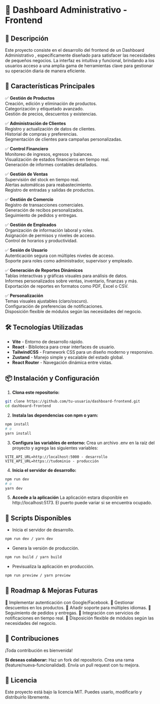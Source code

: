 # 🎨 Dashboard Administrativo - Frontend

## 🚀 Descripción

Este proyecto consiste en el desarrollo del frontend de un Dashboard Administrativo , específicamente diseñado para satisfacer las necesidades de pequeños negocios. La interfaz es intuitiva y funcional, brindando a los usuarios acceso a una amplia gama de herramientas clave para gestionar su operación diaria de manera eficiente.

## 📌 Características Principales

✅ **Gestión de Productos**  
Creación, edición y eliminación de productos.  
Categorización y etiquetado avanzado.  
Gestión de precios, descuentos y existencias.

✅ **Administración de Clientes**  
Registro y actualización de datos de clientes.  
Historial de compras y preferencias.  
Segmentación de clientes para campañas personalizadas.

✅ **Control Financiero**  
Monitoreo de ingresos, egresos y balances.  
Visualización de estados financieros en tiempo real.  
Generación de informes contables detallados.

✅ **Gestión de Ventas**  
Supervisión del stock en tiempo real.  
Alertas automáticas para reabastecimiento.  
Registro de entradas y salidas de productos.

✅ **Gestión de Comercio**  
Registro de transacciones comerciales.  
Generación de recibos personalizados.  
Seguimiento de pedidos y entregas.

✅ **Gestión de Empleados**  
Organización de información laboral y roles.  
Asignación de permisos y niveles de acceso.  
Control de horarios y productividad.

✅ **Sesión de Usuario**  
Autenticación segura con múltiples niveles de acceso.  
Soporte para roles como administrador, supervisor y empleado.

✅ **Generación de Reportes Dinámicos**  
Tablas interactivas y gráficas visuales para análisis de datos.  
Informes personalizados sobre ventas, inventario, finanzas y más.  
Exportación de reportes en formatos como PDF, Excel o CSV.

✅ **Personalización**  
Temas visuales ajustables (claro/oscuro).  
Configuración de preferencias de notificaciones.  
Disposición flexible de módulos según las necesidades del negocio.

## 🛠 Tecnologías Utilizadas

- **Vite** - Entorno de desarrollo rápido.
- **React** - Biblioteca para crear interfaces de usuario.
- **TailwindCSS** - Framework CSS para un diseño moderno y responsivo.
- **Zustand** - Manejo simple y escalable del estado global.
- **React Router** - Navegación dinámica entre vistas.

## 📦 Instalación y Configuración

1. **Clona este repositorio:**

```bash
git clone https://github.com/tu-usuario/dashboard-frontend.git
cd dashboard-frontend
```

2. **Instala las dependencias con npm o yarn:**

```bash
npm install
# o
yarn install
```

3. **Configura las variables de entorno:**
   Crea un archivo .env en la raíz del proyecto y agrega las siguientes variables:

```env
VITE_API_URL=http://localhost:5000 - desarrollo
VITE_API_URL=https://tudominio - producción
```

4. **Inicia el servidor de desarrollo:**

```bash
npm run dev
# o
yarn dev
```

5. **Accede a la aplicación**
   La aplicación estara disponible en http://localhost:5173.
   El puerto puede variar si se encuentra ocupado.

## 📡 Scripts Disponibles

- Inicia el servidor de desarrollo.

```bash
npm run dev / yarn dev
```

- Genera la versión de producción.

```bash
npm run build / yarn build
```

- Previsualiza la aplicación en producción.

```bash
npm run preview / yarn preview
```

## 🎯 Roadmap & Mejoras Futuras

🔹 Implementar autenticación con Google/Facebook.
🔹 Gestionar descuentos en los productos.
🔹 Añadir soporte para múltiples idiomas.
🔹 Seguimiento de pedidos y entregas.
🔹 Integración con servicios de notificaciones en tiempo real.
🔹 Disposición flexible de módulos según las necesidades del negocio.

## 🤝 Contribuciones

¡Toda contribución es bienvenida!

**Si deseas colaborar:**
Haz un fork del repositorio.
Crea una rama (feature/nueva-funcionalidad).
Envía un pull request con tu mejora.

## 📝 Licencia

Este proyecto está bajo la licencia MIT. Puedes usarlo, modificarlo y distribuirlo libremente.
